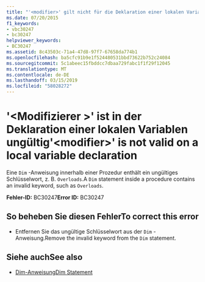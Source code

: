 ```yaml
---
title: "'<modifier>' gilt nicht für die Deklaration einer lokalen Variablen"
ms.date: 07/20/2015
f1_keywords:
- vbc30247
- bc30247
helpviewer_keywords:
- BC30247
ms.assetid: 8c43503c-71a4-47d8-97f7-67658da774b1
ms.openlocfilehash: ba5cfc91b9e1f524480531bbd73622b752c24084
ms.sourcegitcommit: 5c1abeec15fbddcc7dbaa729fabc1f1f29f12045
ms.translationtype: MT
ms.contentlocale: de-DE
ms.lasthandoff: 03/15/2019
ms.locfileid: "58028272"
---
```

# <a name="modifier-is-not-valid-on-a-local-variable-declaration"></a><span data-ttu-id="5c664-102">'\<Modifizierer >' ist in der Deklaration einer lokalen Variablen ungültig</span><span class="sxs-lookup"><span data-stu-id="5c664-102">'\<modifier>' is not valid on a local variable declaration</span></span>
<span data-ttu-id="5c664-103">Eine `Dim` -Anweisung innerhalb einer Prozedur enthält ein ungültiges Schlüsselwort, z. B. `Overloads`.</span><span class="sxs-lookup"><span data-stu-id="5c664-103">A `Dim` statement inside a procedure contains an invalid keyword, such as `Overloads`.</span></span>  
  
 <span data-ttu-id="5c664-104">**Fehler-ID:** BC30247</span><span class="sxs-lookup"><span data-stu-id="5c664-104">**Error ID:** BC30247</span></span>  
  
## <a name="to-correct-this-error"></a><span data-ttu-id="5c664-105">So beheben Sie diesen Fehler</span><span class="sxs-lookup"><span data-stu-id="5c664-105">To correct this error</span></span>  
  
-   <span data-ttu-id="5c664-106">Entfernen Sie das ungültige Schlüsselwort aus der `Dim` -Anweisung.</span><span class="sxs-lookup"><span data-stu-id="5c664-106">Remove the invalid keyword from the `Dim` statement.</span></span>  
  
## <a name="see-also"></a><span data-ttu-id="5c664-107">Siehe auch</span><span class="sxs-lookup"><span data-stu-id="5c664-107">See also</span></span>

- [<span data-ttu-id="5c664-108">Dim-Anweisung</span><span class="sxs-lookup"><span data-stu-id="5c664-108">Dim Statement</span></span>](../../visual-basic/language-reference/statements/dim-statement.md)
